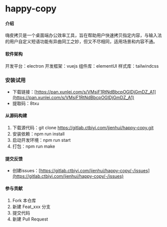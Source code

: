# happy-copy

#### 介绍
嗨皮拷贝是一个桌面端办公效率工具，旨在帮助用户快速拷贝指定内容，与输入法的用户自定义短语功能有异曲同工之妙，但又不尽相同，适用场景和内容不通。

#### 软件架构
开发平台：electron
开发框架：vuejs
组件库：elementUI
样式库：tailwindcss

### 安装试用
- 下载链接：[https://pan.xunlei.com/s/VMsiF1RtNdBbcpOGIDjGmDZ_A1](https://pan.xunlei.com/s/VMsiF1RtNdBbcpOGIDjGmDZ_A1)
- 提取码：8txu

#### 从源码构建

1. 下载源代码：git clone https://gitlab.ctbiyi.com/jienhui/happy-copy.git
2. 安装依赖：npm run install
3. 启动开发环境：npm run start
4. 打包：npm run make

#### 提交反馈
- 创建issues：[https://gitlab.ctbiyi.com/jienhui/happy-copy/-/issues](https://gitlab.ctbiyi.com/jienhui/happy-copy/-/issues)

#### 参与贡献

1.  Fork 本仓库
2.  新建 Feat_xxx 分支
3.  提交代码
4.  新建 Pull Request

